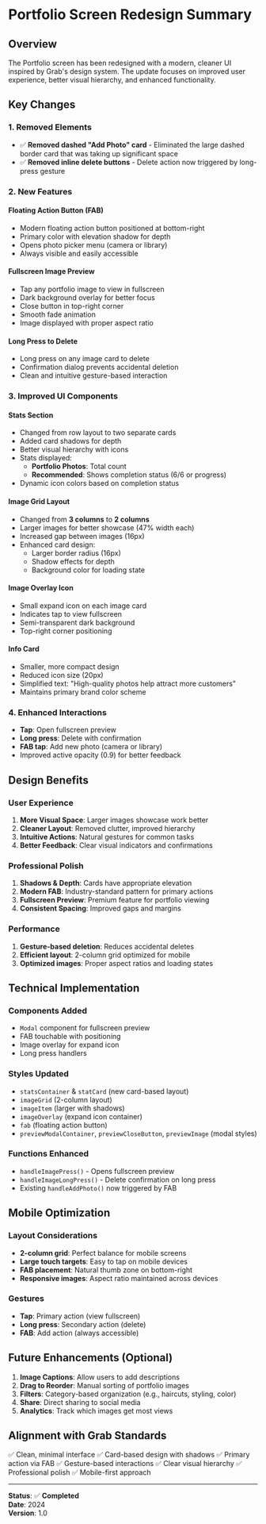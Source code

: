 # Portfolio Screen Redesign Summary

## Overview
The Portfolio screen has been redesigned with a modern, cleaner UI inspired by Grab's design system. The update focuses on improved user experience, better visual hierarchy, and enhanced functionality.

## Key Changes

### 1. **Removed Elements**
- ✅ **Removed dashed "Add Photo" card** - Eliminated the large dashed border card that was taking up significant space
- ✅ **Removed inline delete buttons** - Delete action now triggered by long-press gesture

### 2. **New Features**

#### **Floating Action Button (FAB)**
- Modern floating action button positioned at bottom-right
- Primary color with elevation shadow for depth
- Opens photo picker menu (camera or library)
- Always visible and easily accessible

#### **Fullscreen Image Preview**
- Tap any portfolio image to view in fullscreen
- Dark background overlay for better focus
- Close button in top-right corner
- Smooth fade animation
- Image displayed with proper aspect ratio

#### **Long Press to Delete**
- Long press on any image card to delete
- Confirmation dialog prevents accidental deletion
- Clean and intuitive gesture-based interaction

### 3. **Improved UI Components**

#### **Stats Section**
- Changed from row layout to two separate cards
- Added card shadows for depth
- Better visual hierarchy with icons
- Stats displayed:
  - **Portfolio Photos**: Total count
  - **Recommended**: Shows completion status (6/6 or progress)
- Dynamic icon colors based on completion status

#### **Image Grid Layout**
- Changed from **3 columns** to **2 columns**
- Larger images for better showcase (47% width each)
- Increased gap between images (16px)
- Enhanced card design:
  - Larger border radius (16px)
  - Shadow effects for depth
  - Background color for loading state

#### **Image Overlay Icon**
- Small expand icon on each image card
- Indicates tap to view fullscreen
- Semi-transparent dark background
- Top-right corner positioning

#### **Info Card**
- Smaller, more compact design
- Reduced icon size (20px)
- Simplified text: "High-quality photos help attract more customers"
- Maintains primary brand color scheme

### 4. **Enhanced Interactions**
- **Tap**: Open fullscreen preview
- **Long press**: Delete with confirmation
- **FAB tap**: Add new photo (camera or library)
- Improved active opacity (0.9) for better feedback

## Design Benefits

### User Experience
1. **More Visual Space**: Larger images showcase work better
2. **Cleaner Layout**: Removed clutter, improved hierarchy
3. **Intuitive Actions**: Natural gestures for common tasks
4. **Better Feedback**: Clear visual indicators and confirmations

### Professional Polish
1. **Shadows & Depth**: Cards have appropriate elevation
2. **Modern FAB**: Industry-standard pattern for primary actions
3. **Fullscreen Preview**: Premium feature for portfolio viewing
4. **Consistent Spacing**: Improved gaps and margins

### Performance
1. **Gesture-based deletion**: Reduces accidental deletes
2. **Efficient layout**: 2-column grid optimized for mobile
3. **Optimized images**: Proper aspect ratios and loading states

## Technical Implementation

### Components Added
- `Modal` component for fullscreen preview
- FAB touchable with positioning
- Image overlay for expand icon
- Long press handlers

### Styles Updated
- `statsContainer` & `statCard` (new card-based layout)
- `imageGrid` (2-column layout)
- `imageItem` (larger with shadows)
- `imageOverlay` (expand icon container)
- `fab` (floating action button)
- `previewModalContainer`, `previewCloseButton`, `previewImage` (modal styles)

### Functions Enhanced
- `handleImagePress()` - Opens fullscreen preview
- `handleImageLongPress()` - Delete confirmation on long press
- Existing `handleAddPhoto()` now triggered by FAB

## Mobile Optimization

### Layout Considerations
- **2-column grid**: Perfect balance for mobile screens
- **Large touch targets**: Easy to tap on mobile devices
- **FAB placement**: Natural thumb zone on bottom-right
- **Responsive images**: Aspect ratio maintained across devices

### Gestures
- **Tap**: Primary action (view fullscreen)
- **Long press**: Secondary action (delete)
- **FAB**: Add action (always accessible)

## Future Enhancements (Optional)

1. **Image Captions**: Allow users to add descriptions
2. **Drag to Reorder**: Manual sorting of portfolio images
3. **Filters**: Category-based organization (e.g., haircuts, styling, color)
4. **Share**: Direct sharing to social media
5. **Analytics**: Track which images get most views

## Alignment with Grab Standards

✅ Clean, minimal interface
✅ Card-based design with shadows
✅ Primary action via FAB
✅ Gesture-based interactions
✅ Clear visual hierarchy
✅ Professional polish
✅ Mobile-first approach

---

**Status**: ✅ **Completed**  
**Date**: 2024  
**Version**: 1.0
